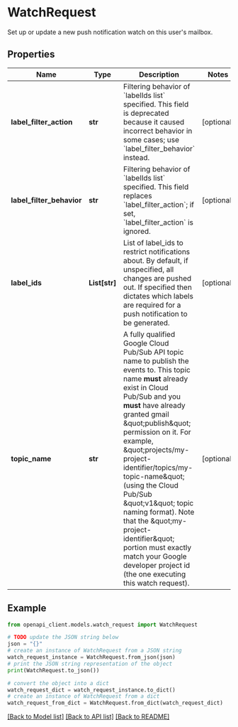 # WatchRequest

Set up or update a new push notification watch on this user's mailbox.

## Properties

Name | Type | Description | Notes
------------ | ------------- | ------------- | -------------
**label_filter_action** | **str** | Filtering behavior of &#x60;labelIds list&#x60; specified. This field is deprecated because it caused incorrect behavior in some cases; use &#x60;label_filter_behavior&#x60; instead. | [optional] 
**label_filter_behavior** | **str** | Filtering behavior of &#x60;labelIds list&#x60; specified. This field replaces &#x60;label_filter_action&#x60;; if set, &#x60;label_filter_action&#x60; is ignored. | [optional] 
**label_ids** | **List[str]** | List of label_ids to restrict notifications about. By default, if unspecified, all changes are pushed out. If specified then dictates which labels are required for a push notification to be generated. | [optional] 
**topic_name** | **str** | A fully qualified Google Cloud Pub/Sub API topic name to publish the events to. This topic name **must** already exist in Cloud Pub/Sub and you **must** have already granted gmail \&quot;publish\&quot; permission on it. For example, \&quot;projects/my-project-identifier/topics/my-topic-name\&quot; (using the Cloud Pub/Sub \&quot;v1\&quot; topic naming format). Note that the \&quot;my-project-identifier\&quot; portion must exactly match your Google developer project id (the one executing this watch request). | [optional] 

## Example

```python
from openapi_client.models.watch_request import WatchRequest

# TODO update the JSON string below
json = "{}"
# create an instance of WatchRequest from a JSON string
watch_request_instance = WatchRequest.from_json(json)
# print the JSON string representation of the object
print(WatchRequest.to_json())

# convert the object into a dict
watch_request_dict = watch_request_instance.to_dict()
# create an instance of WatchRequest from a dict
watch_request_from_dict = WatchRequest.from_dict(watch_request_dict)
```
[[Back to Model list]](../README.md#documentation-for-models) [[Back to API list]](../README.md#documentation-for-api-endpoints) [[Back to README]](../README.md)


